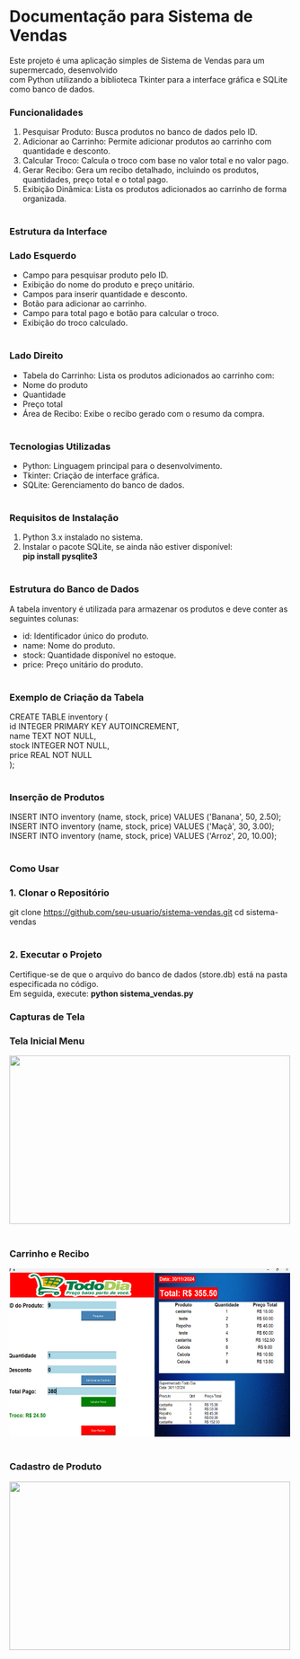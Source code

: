 # Documentação para Sistema de Vendas
Este projeto é uma aplicação simples de Sistema de Vendas para um supermercado, desenvolvido</br> com Python utilizando a biblioteca Tkinter para a interface gráfica e SQLite como banco de dados.

### Funcionalidades
1. Pesquisar Produto: Busca produtos no banco de dados pelo ID.</br> 
2. Adicionar ao Carrinho: Permite adicionar produtos ao carrinho com quantidade e desconto.</br> 
3. Calcular Troco: Calcula o troco com base no valor total e no valor pago.</br> 
4. Gerar Recibo: Gera um recibo detalhado, incluindo os produtos, quantidades, preço total e o total pago.</br> 
5. Exibição Dinâmica: Lista os produtos adicionados ao carrinho de forma organizada.</br> </br> 

### Estrutura da Interface
### Lado Esquerdo
- Campo para pesquisar produto pelo ID.
- Exibição do nome do produto e preço unitário.
- Campos para inserir quantidade e desconto.
- Botão para adicionar ao carrinho.
- Campo para total pago e botão para calcular o troco.
- Exibição do troco calculado.</br></br>

### Lado Direito
- Tabela do Carrinho: Lista os produtos adicionados ao carrinho com:
- Nome do produto
- Quantidade
- Preço total
- Área de Recibo: Exibe o recibo gerado com o resumo da compra.</br></br>

### Tecnologias Utilizadas
- Python: Linguagem principal para o desenvolvimento.
- Tkinter: Criação de interface gráfica.
- SQLite: Gerenciamento do banco de dados.</br></br>

### Requisitos de Instalação
1. Python 3.x instalado no sistema.</br>
2. Instalar o pacote SQLite, se ainda não estiver disponível:</br>
**pip install pysqlite3**</br></br>

### Estrutura do Banco de Dados
A tabela inventory é utilizada para armazenar os produtos e deve conter as seguintes colunas:</br>

- id: Identificador único do produto.
- name: Nome do produto.
- stock: Quantidade disponível no estoque.
- price: Preço unitário do produto.</br></br>

### Exemplo de Criação da Tabela
CREATE TABLE inventory (</br>
    id INTEGER PRIMARY KEY AUTOINCREMENT,</br>
    name TEXT NOT NULL,</br>
    stock INTEGER NOT NULL,</br>
    price REAL NOT NULL</br>
);</br></br>

### Inserção de Produtos
INSERT INTO inventory (name, stock, price) VALUES ('Banana', 50, 2.50);</br>
INSERT INTO inventory (name, stock, price) VALUES ('Maçã', 30, 3.00);</br>
INSERT INTO inventory (name, stock, price) VALUES ('Arroz', 20, 10.00);</br></br>

### Como Usar
### 1. Clonar o Repositório
git clone https://github.com/seu-usuario/sistema-vendas.git
cd sistema-vendas</br></br>

### 2. Executar o Projeto
Certifique-se de que o arquivo do banco de dados (store.db) está na pasta especificada no código.</br>
Em seguida, execute:
**python sistema_vendas.py**

### Capturas de Tela
### Tela Inicial Menu
<img src="Sistema_de_Vendas\imagens\teal02.png" width="500" height="300"></br></br>

### Carrinho e Recibo
<img src="Sistema_de_Vendas\imagens\teal01.png" width="500" height="300"></br></br>

### Cadastro de Produto
<img src="Sistema_de_Vendas\imagens\teal03.png" width="500" height="300"></br></br>





